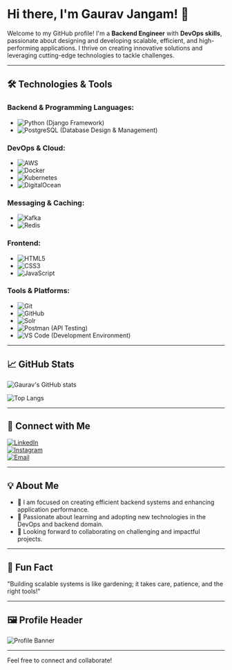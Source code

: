 # Hi there, I'm Gaurav Jangam! 👋

Welcome to my GitHub profile! I'm a **Backend Engineer** with **DevOps skills**, passionate about designing and developing scalable, efficient, and high-performing applications. I thrive on creating innovative solutions and leveraging cutting-edge technologies to tackle challenges.

---

## 🛠️ Technologies & Tools

### Backend & Programming Languages:
- ![Python](https://img.shields.io/badge/Python-%2314354C.svg?style=for-the-badge&logo=python&logoColor=white) \(Django Framework\)
- ![PostgreSQL](https://img.shields.io/badge/PostgreSQL-%23336791.svg?style=for-the-badge&logo=postgresql&logoColor=white) \(Database Design & Management\)

### DevOps & Cloud:
- ![AWS](https://img.shields.io/badge/AWS-%23FF9900.svg?style=for-the-badge&logo=amazon-aws&logoColor=white)
- ![Docker](https://img.shields.io/badge/Docker-%230db7ed.svg?style=for-the-badge&logo=docker&logoColor=white)
- ![Kubernetes](https://img.shields.io/badge/Kubernetes-%23326CE5.svg?style=for-the-badge&logo=kubernetes&logoColor=white)
- ![DigitalOcean](https://img.shields.io/badge/DigitalOcean-%230080ff.svg?style=for-the-badge&logo=digitalocean&logoColor=white)

### Messaging & Caching:
- ![Kafka](https://img.shields.io/badge/Apache%20Kafka-%2300ADD8.svg?style=for-the-badge&logo=apache-kafka&logoColor=white)
- ![Redis](https://img.shields.io/badge/Redis-%23DC382D.svg?style=for-the-badge&logo=redis&logoColor=white)

### Frontend:
- ![HTML5](https://img.shields.io/badge/HTML5-%23E34F26.svg?style=for-the-badge&logo=html5&logoColor=white)
- ![CSS3](https://img.shields.io/badge/CSS3-%231572B6.svg?style=for-the-badge&logo=css3&logoColor=white)
- ![JavaScript](https://img.shields.io/badge/JavaScript-%23F7DF1E.svg?style=for-the-badge&logo=javascript&logoColor=black)

### Tools & Platforms:
- ![Git](https://img.shields.io/badge/Git-%23F05033.svg?style=for-the-badge&logo=git&logoColor=white)
- ![GitHub](https://img.shields.io/badge/GitHub-%23181717.svg?style=for-the-badge&logo=github&logoColor=white)
- ![Solr](https://img.shields.io/badge/Apache%20Solr-%23D9411E.svg?style=for-the-badge&logo=apache-solr&logoColor=white)
- ![Postman](https://img.shields.io/badge/Postman-%23FF6C37.svg?style=for-the-badge&logo=postman&logoColor=white) \(API Testing\)
- ![VS Code](https://img.shields.io/badge/VS%20Code-%23007ACC.svg?style=for-the-badge&logo=visual-studio-code&logoColor=white) \(Development Environment\)

---

## 📈 GitHub Stats

![Gaurav's GitHub stats](https://github-readme-stats.vercel.app/api?username=gauravjangam&show_icons=true&theme=radical)

![Top Langs](https://github-readme-stats.vercel.app/api/top-langs/?username=gauravjangam&layout=compact&theme=radical)

---

## 🔗 Connect with Me

[![LinkedIn](https://img.shields.io/badge/LinkedIn-%230077B5.svg?style=for-the-badge&logo=linkedin&logoColor=white)](https://www.linkedin.com/in/gaurav-jangam-b5397b1a1)  
[![Instagram](https://img.shields.io/badge/Instagram-%23E4405F.svg?style=for-the-badge&logo=instagram&logoColor=white)](https://www.instagram.com/gaurav_jangam_?igsh=OTQ4amxzbXo1bjdq)  
[![Email](https://img.shields.io/badge/Email-%23D14836.svg?style=for-the-badge&logo=gmail&logoColor=white)](mailto:jgaurav23official@gmail.com)

---

## 💡 About Me

- 🎯 I am focused on creating efficient backend systems and enhancing application performance.
- 🚀 Passionate about learning and adopting new technologies in the DevOps and backend domain.
- 🤝 Looking forward to collaborating on challenging and impactful projects.

---

## 🌱 Fun Fact
"Building scalable systems is like gardening; it takes care, patience, and the right tools!"

---

## 🖼️ Profile Header

![Profile Banner](https://via.placeholder.com/1200x400.png?text=Welcome+to+Gaurav's+GitHub+Profile!)

---

Feel free to connect and collaborate!
